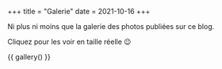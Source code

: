 +++
title = "Galerie"
date = 2021-10-16
+++

Ni plus ni moins que la galerie des photos publiées sur ce blog.

<!-- more -->

Cliquez pour les voir en taille réelle :wink:

{{ gallery() }}